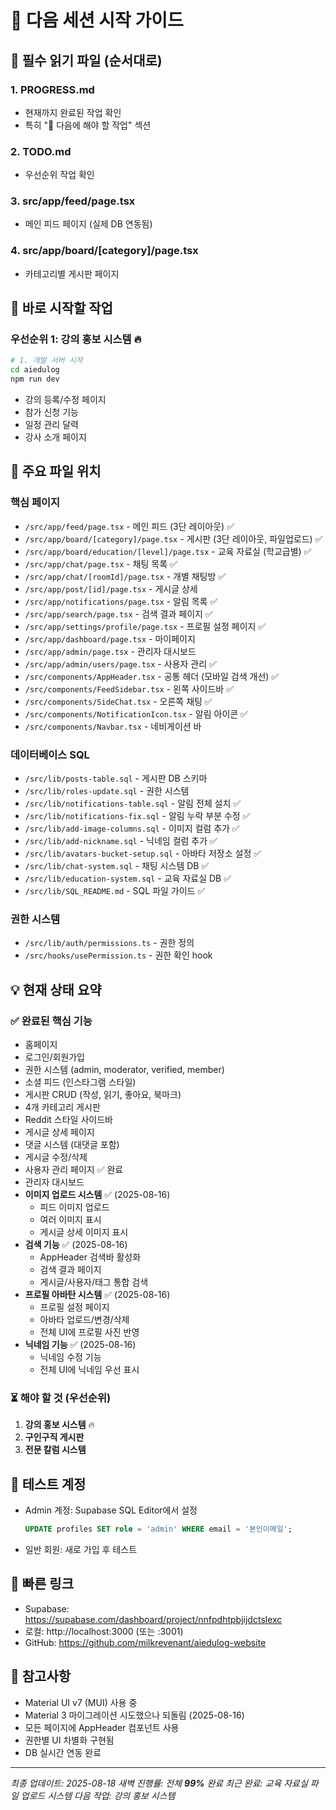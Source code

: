 # 🚀 다음 세션 시작 가이드

## 📖 필수 읽기 파일 (순서대로)

### 1. **PROGRESS.md**
- 현재까지 완료된 작업 확인
- 특히 "🔄 다음에 해야 할 작업" 섹션

### 2. **TODO.md** 
- 우선순위 작업 확인

### 3. **src/app/feed/page.tsx**
- 메인 피드 페이지 (실제 DB 연동됨)

### 4. **src/app/board/[category]/page.tsx**
- 카테고리별 게시판 페이지

## 🎯 바로 시작할 작업

### 우선순위 1: 강의 홍보 시스템 🔥
```bash
# 1. 개발 서버 시작
cd aiedulog
npm run dev
```
- 강의 등록/수정 페이지
- 참가 신청 기능
- 일정 관리 달력
- 강사 소개 페이지

## 📂 주요 파일 위치

### 핵심 페이지
- `/src/app/feed/page.tsx` - 메인 피드 (3단 레이아웃) ✅
- `/src/app/board/[category]/page.tsx` - 게시판 (3단 레이아웃, 파일업로드) ✅
- `/src/app/board/education/[level]/page.tsx` - 교육 자료실 (학교급별) ✅
- `/src/app/chat/page.tsx` - 채팅 목록 ✅
- `/src/app/chat/[roomId]/page.tsx` - 개별 채팅방 ✅
- `/src/app/post/[id]/page.tsx` - 게시글 상세
- `/src/app/notifications/page.tsx` - 알림 목록 ✅
- `/src/app/search/page.tsx` - 검색 결과 페이지 ✅
- `/src/app/settings/profile/page.tsx` - 프로필 설정 페이지 ✅
- `/src/app/dashboard/page.tsx` - 마이페이지
- `/src/app/admin/page.tsx` - 관리자 대시보드
- `/src/app/admin/users/page.tsx` - 사용자 관리 ✅
- `/src/components/AppHeader.tsx` - 공통 헤더 (모바일 검색 개선) ✅
- `/src/components/FeedSidebar.tsx` - 왼쪽 사이드바 ✅
- `/src/components/SideChat.tsx` - 오른쪽 채팅 ✅
- `/src/components/NotificationIcon.tsx` - 알림 아이콘 ✅
- `/src/components/Navbar.tsx` - 네비게이션 바

### 데이터베이스 SQL
- `/src/lib/posts-table.sql` - 게시판 DB 스키마
- `/src/lib/roles-update.sql` - 권한 시스템
- `/src/lib/notifications-table.sql` - 알림 전체 설치 ✅
- `/src/lib/notifications-fix.sql` - 알림 누락 부분 수정 ✅
- `/src/lib/add-image-columns.sql` - 이미지 컬럼 추가 ✅
- `/src/lib/add-nickname.sql` - 닉네임 컬럼 추가 ✅
- `/src/lib/avatars-bucket-setup.sql` - 아바타 저장소 설정 ✅
- `/src/lib/chat-system.sql` - 채팅 시스템 DB ✅
- `/src/lib/education-system.sql` - 교육 자료실 DB ✅
- `/src/lib/SQL_README.md` - SQL 파일 가이드 ✅

### 권한 시스템
- `/src/lib/auth/permissions.ts` - 권한 정의
- `/src/hooks/usePermission.ts` - 권한 확인 hook

## 💡 현재 상태 요약

### ✅ 완료된 핵심 기능
- 홈페이지
- 로그인/회원가입  
- 권한 시스템 (admin, moderator, verified, member)
- 소셜 피드 (인스타그램 스타일)
- 게시판 CRUD (작성, 읽기, 좋아요, 북마크)
- 4개 카테고리 게시판
- Reddit 스타일 사이드바
- 게시글 상세 페이지
- 댓글 시스템 (대댓글 포함)
- 게시글 수정/삭제
- 사용자 관리 페이지 ✅ 완료
- 관리자 대시보드
- **이미지 업로드 시스템** ✅ (2025-08-16)
  - 피드 이미지 업로드
  - 여러 이미지 표시
  - 게시글 상세 이미지 표시
- **검색 기능** ✅ (2025-08-16)
  - AppHeader 검색바 활성화
  - 검색 결과 페이지
  - 게시글/사용자/태그 통합 검색
- **프로필 아바탄 시스템** ✅ (2025-08-16)
  - 프로필 설정 페이지
  - 아바타 업로드/변경/삭제
  - 전체 UI에 프로필 사진 반영
- **닉네임 기능** ✅ (2025-08-16)
  - 닉네임 수정 기능
  - 전체 UI에 닉네임 우선 표시

### ⏳ 해야 할 것 (우선순위)
1. **강의 홍보 시스템** 🔥
2. **구인구직 게시판**
3. **전문 칼럼 시스템**

## 🔑 테스트 계정
- Admin 계정: Supabase SQL Editor에서 설정
  ```sql
  UPDATE profiles SET role = 'admin' WHERE email = '본인이메일';
  ```
- 일반 회원: 새로 가입 후 테스트

## 🔗 빠른 링크
- Supabase: https://supabase.com/dashboard/project/nnfpdhtpbjijdctslexc
- 로컬: http://localhost:3000 (또는 :3001)
- GitHub: https://github.com/milkrevenant/aiedulog-website

## 📝 참고사항
- Material UI v7 (MUI) 사용 중
- Material 3 마이그레이션 시도했으나 되돌림 (2025-08-16)
- 모든 페이지에 AppHeader 컴포넌트 사용
- 권한별 UI 차별화 구현됨
- DB 실시간 연동 완료

---
*최종 업데이트: 2025-08-18 새벽*
*진행률: 전체 **99%** 완료*
*최근 완료: 교육 자료실 파일 업로드 시스템*
*다음 작업: 강의 홍보 시스템*
